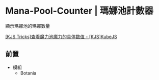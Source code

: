 # Mana-Pool-Counter | 瑪娜池計數器

顯示瑪娜池的瑪娜數量

[\[KJS Tricks\]查看魔力池魔力的具体数值 - \[KJS\]KubeJS](https://www.mcmod.cn/post/3406.html)

## 前置
- 模組
  - Botania